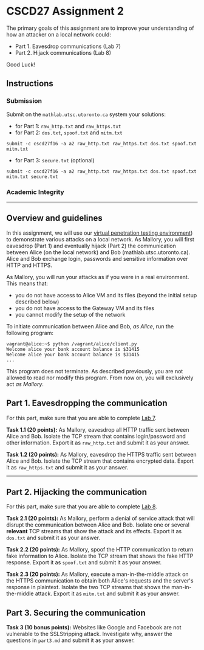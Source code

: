
# CSCD27 Assignment 2

The primary goals of this assignment are to improve your understanding of how an attacker on a local network could:

- Part 1. Eavesdrop communications (Lab 7)
- Part 2. Hijack communications (Lab 8)

Good Luck!

## Instructions

### Submission

Submit on the `mathlab.utsc.utoronto.ca` system your solutions:

- for Part 1: `raw_http.txt` and `raw_https.txt`
- for Part 2: `dos.txt`, `spoof.txt` and `mitm.txt`

```shell
submit -c cscd27f16 -a a2 raw_http.txt raw_https.txt dos.txt spoof.txt mitm.txt
```

- for Part 3: `secure.txt` (optional)

```shell
submit -c cscd27f16 -a a2 raw_http.txt raw_https.txt dos.txt spoof.txt mitm.txt secure.txt
```

### Academic Integrity

___

## Overview and guidelines

In this assignment, we will use our [virtual penetration testing environment](https://github.com/ThierrySans/CSCD27-F16/blob/master/assignments/02/VAGRANT.md)) to demonstrate various attacks on a local network. As Mallory, you will first eavesdrop (Part 1) and eventually hijack (Part 2) the communication between Alice (on the local network) and Bob (mathlab.utsc.utoronto.ca). Alice and Bob exchange login, passwords and sensitive information over HTTP and HTTPS.

As Mallory, you will run your attacks as if you were in a real environment. This means that:

- you do not have access to Alice VM and its files (beyond the initial setup described below)
- you do not have access to the Gateway VM and its files
- you cannot modify the setup of the network

To initiate communication between Alice and Bob, *as Alice*, run the following program:

```shell
vagrant@alice:~$ python /vagrant/alice/client.py
Welcome alice your bank account balance is $31415
Welcome alice your bank account balance is $31415
...
```

This program does not terminate. As described previously, you are not allowed to read nor modify this program. From now on, you will exclusively act *as Mallory*.

## Part 1. Eavesdropping the communication

For this part, make sure that you are able to complete [Lab 7](https://github.com/ThierrySans/CSCD27-F16/tree/master/labs/07).

**Task 1.1 (20 points):** As Mallory, eavesdrop all HTTP traffic sent between Alice and Bob. Isolate the TCP stream that contains login/password and other information. Export it as `raw_http.txt` and submit it as your answer.

**Task 1.2 (20 points):** As Mallory, eavesdrop the HTTPS traffic sent between Alice and Bob. Isolate the TCP stream that contains encrypted data. Export it as `raw_https.txt` and submit it as your answer.

___

## Part 2. Hijacking the communication

For this part, make sure that you are able to complete [Lab 8](https://github.com/ThierrySans/CSCD27-F16/tree/master/labs/08).

**Task 2.1 (20 points):** As Mallory, perform a denial of service attack that will disrupt the communication between Alice and Bob. Isolate one or several **relevant** TCP streams that show the attack and its effects. Export it as `dos.txt` and submit it as your answer.

**Task 2.2 (20 points):** As Mallory, spoof the HTTP communication to return fake information to Alice. Isolate the TCP stream that shows the fake HTTP response. Export it as `spoof.txt` and submit it as your answer.

**Task 2.3 (20 points):** As Mallory, execute a man-in-the-middle attack on the HTTPS communication to obtain both Alice's requests and the server's response in plaintext. Isolate the two TCP streams that shows the man-in-the-middle attack. Export it as `mitm.txt` and submit it as your answer.

## Part 3. Securing the communication

**Task 3 (10 bonus points):** Websites like Google and Facebook are not vulnerable to the SSLStripping attack. Investigate why, answer the questions in `part3.md` and submit it as your answer.


